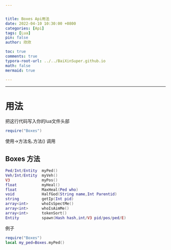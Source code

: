 ```yaml
---


title: Boxes Api用法
date: 2022-04-10 10:30:00 +0800
categories: [Api]
tags: [Lua]
pin: false
author: 欣欣

toc: true
comments: true
typora-root-url: ../../BaiXinSuper.github.io
math: false
mermaid: true

---
```




---

# 用法

把这行代码写入你的lua文件头部

```lua
require("Boxes")
```

使用->方法名.方法() 调用

## Boxes 方法

```lua
Ped/Int/Entity  myPed()
Veh/Int/Entity  myVeh()
V3              myPos()
float           myHeal()
float           MaxHeal(Ped who)
void            HalfGod(String name,Int Parentid)
string          getIp(Int pid)
array<int>      whoIsSpectMe()
array<int>      whoIsAimMe()
array<int>      tokenSort()
Entity          spawn(Hash hash,int/V3 pid/pos/ped/E)
```

例子

```lua
require("Boxes")
local my_ped=Boxes.myPed()
```



